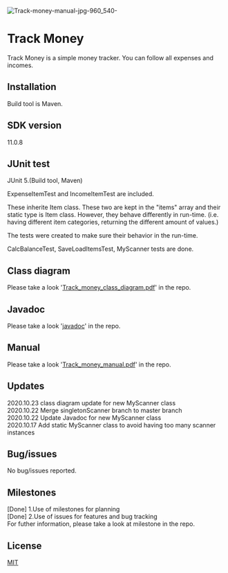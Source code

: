 ![Track-money-manual-jpg-960_540-](/uploads/63bcf08b38d2cbec80294d4e3bfbddf8/Track-money-manual-jpg-960_540-.png)

# Track Money

Track Money is a simple money tracker. You can follow all expenses and incomes.

## Installation

Build tool is Maven.

## SDK version

11.0.8

## JUnit test

JUnit 5.(Build tool, Maven)

ExpenseItemTest and IncomeItemTest are included.

These inherite Item class. These two are kept in the "items" array and their static type is Item class. However, they behave differently in run-time. (i.e. having different item categories, returning the different amount of values.)

The tests were created to make sure their behavior in the run-time.

CalcBalanceTest, SaveLoadItemsTest, MyScanner tests are done.


## Class diagram
Please take a look '[Track_money_class_diagram.pdf](https://git.2020.school/kaori_persson/newtrackmoney/-/blob/master/Track_money_class_diagram.pdf)' in the repo.

## Javadoc
Please take a look '[javadoc](https://git.2020.school/kaori_persson/newtrackmoney/-/tree/master/Javadoc)' in the repo.

## Manual
Please take a look '[Track_money_manual.pdf](https://git.2020.school/kaori_persson/newtrackmoney/-/blob/master/Track_money_manual.pdf)' in the repo.

## Updates
2020.10.23 class diagram update for new MyScanner class  
2020.10.22 Merge singletonScanner branch to master branch  
2020.10.22 Update Javadoc for new MyScanner class  
2020.10.17 Add static MyScanner class to avoid having too many scanner instances  

## Bug/issues
No bug/issues reported.

## Milestones
[Done] 1.Use of milestones for planning  
[Done] 2.Use of issues for features and bug tracking  
For futher information, please take a look at milestone in the repo.

## License
[MIT](https://choosealicense.com/licenses/mit/)